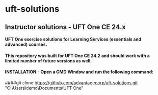 # uft-solutions
## Instructor solutions - UFT One  CE 24.x
#### UFT One exercise solutions for Learning Services (essentials and advanced) courses.
#### This repository was built for UFT One CE 24.2 and should work with a limited number of future versions as well.
#### INSTALLATION - Open a CMD Window and run the following command:
####<tab><tab>git clone https://github.com/advantagecorp/uft-solutions.git "C:\Users\demo\Documents\UFT One"
